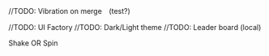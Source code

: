﻿//TODO: Vibration on merge　(test?)

//TODO: UI Factory
//TODO: Dark/Light theme
//TODO: Leader board (local)

Shake OR Spin